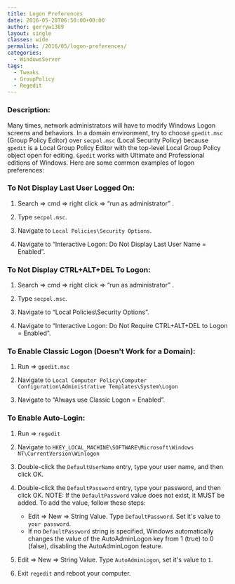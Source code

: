 ```yaml
---
title: Logon Preferences
date: 2016-05-28T06:50:00+00:00
author: gerryw1389
layout: single
classes: wide
permalink: /2016/05/logon-preferences/
categories:
  - WindowsServer
tags:
  - Tweaks
  - GroupPolicy
  - Regedit
---
```

<!--more-->

### Description:

Many times, network administrators will have to modify Windows Logon screens and behaviors. In a domain environment, try to choose `gpedit.msc` (Group Policy Editor) over `secpol.msc` (Local Security Policy) because `gpedit` is a Local Group Policy Editor with the top-level Local Group Policy object open for editing. `Gpedit` works with Ultimate and Professional editions of Windows. Here are some common examples of logon preferences:

### To Not Display Last User Logged On:

1. Search => cmd => right click => &#8220;run as administrator&#8221; .

2. Type `secpol.msc`.

3. Navigate to `Local Policies\Security Options`.

4. Navigate to &#8220;Interactive Logon: Do Not Display Last User Name = Enabled&#8221;.

### To Not Display CTRL+ALT+DEL To Logon:

1. Search => cmd => right click => &#8220;run as administrator&#8221; .

2. Type `secpol.msc`.

3. Navigate to &#8220;Local Policies\Security Options&#8221;.

4. Navigate to &#8220;Interactive Logon: Do Not Require CTRL+ALT+DEL to Logon = Enabled&#8221;.

### To Enable Classic Logon (Doesn't Work for a Domain):

1. Run => `gpedit.msc`

2. Navigate to `Local Computer Policy\Computer Configuration\Administrative Templates\System\Logon`

3. Navigate to &#8220;Always use Classic Logon = Enabled&#8221;.

### To Enable Auto-Login:

1. Run => `regedit`

2. Navigate to `HKEY_LOCAL_MACHINE\SOFTWARE\Microsoft\Windows NT\CurrentVersion\Winlogon`

3. Double-click the `DefaultUserName` entry, type your user name, and then click OK.

4. Double-click the `DefaultPassword` entry, type your password, and then click OK. NOTE: If the `DefaultPassword` value does not exist, it MUST be added. To add the value, follow these steps:

   - Edit => New => String Value. Type `DefaultPassword`. Set it's value to `your password`.
   - If no `DefaultPassword` string is specified, Windows automatically changes the value of the AutoAdminLogon key from 1 (true) to 0 (false), disabling the AutoAdminLogon feature.

5. Edit => New => String Value. Type `AutoAdminLogon`, set it's value to `1`.

6. Exit `regedit` and reboot your computer.

